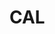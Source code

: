 ﻿---
layout: libdoc/assets
category: Bands 🎼
assets:
    path_from_root: /assets/cal/
    extensions_enabled: # File extension to display
        - jpg
        - gif
        - webp
        - png
---

# CAL